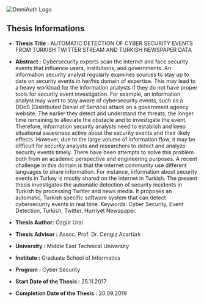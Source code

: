 ![OmniAuth Logo](https://github.com/ozzgural/MSThesis/blob/master/images/thesis.png)

## Thesis Informations
* **Thesis Title :** AUTOMATIC DETECTION OF CYBER SECURITY EVENTS FROM TURKISH TWITTER STREAM AND TURKISH NEWSPAPER DATA
* **Abstract :** 
    Cybersecurity experts scan the internet and face security events that influence users, institutions, and governments. An information security analyst regularly examines sources to stay up to date on security events in her/his domain of expertise. This may lead to a heavy workload for the information analysts if they do not have proper tools for security event investigation. For example, an information analyst may want to stay aware of cybersecurity events, such as a DDoS (Distributed Denial of Service) attack on a government agency website. The earlier they detect and understand the threats, the longer time remaining to alleviate the obstacle and to investigate the event. Therefore, information security analysts need to establish and keep situational awareness active about the security events and their likely effects. However, due to the large volume of information flow, it may be difficult for security analysts and researchers to detect and analyze security events timely. There have been attempts to solve this problem both from an academic perspective and engineering purposes. A recent challenge in this domain is that the internet community use different languages to share information. For instance, information about security events in Turkey is mostly shared on the internet in Turkish. The present thesis investigates the automatic detection of security incidents in Turkish by processing Twitter and news media. It proposes an automatic, Turkish specific software system that can detect cybersecurity events in real time. Keywords: Cyber Security, Event Detection, Turkish, Twitter, Hurriyet Newspaper. 

* **Thesis Author:** Özgür Ural
* **Thesis Advisor :** Assoc. Prof. Dr. Cengiz Acartürk

* **University :** Middle East Technical University
* **Institute :** Graduate School of Informatics
* **Program :** Cyber Security

* **Start Date of the Thesis :** 25.11.2017	 
* **Completion Date of the Thesis :** 20.09.2019	 
